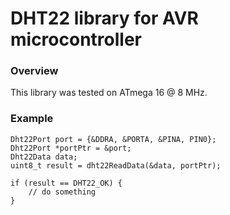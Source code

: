 # DHT22 library for AVR microcontroller

### Overview
This library was tested on ATmega 16 @ 8 MHz.

### Example
```
Dht22Port port = {&DDRA, &PORTA, &PINA, PIN0};
Dht22Port *portPtr = &port;
Dht22Data data;
uint8_t result = dht22ReadData(&data, portPtr);

if (result == DHT22_OK) {
    // do something
}
```